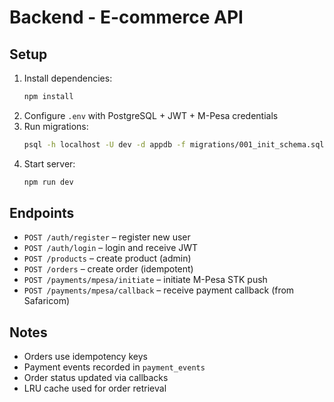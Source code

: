 # Backend - E-commerce API

## Setup
1. Install dependencies:
   ```bash
   npm install
   ```
2. Configure `.env` with PostgreSQL + JWT + M-Pesa credentials
3. Run migrations:
   ```bash
   psql -h localhost -U dev -d appdb -f migrations/001_init_schema.sql
   ```
4. Start server:
   ```bash
   npm run dev
   ```

## Endpoints
- `POST /auth/register` – register new user
- `POST /auth/login` – login and receive JWT
- `POST /products` – create product (admin)
- `POST /orders` – create order (idempotent)
- `POST /payments/mpesa/initiate` – initiate M-Pesa STK push
- `POST /payments/mpesa/callback` – receive payment callback (from Safaricom)

## Notes
- Orders use idempotency keys
- Payment events recorded in `payment_events`
- Order status updated via callbacks
- LRU cache used for order retrieval
